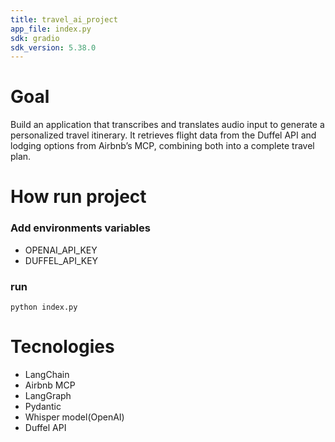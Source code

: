 ```yaml
---
title: travel_ai_project
app_file: index.py
sdk: gradio
sdk_version: 5.38.0
---
```

# Goal

Build an application that transcribes and translates audio input to generate a personalized travel itinerary.
It retrieves flight data from the Duffel API and lodging options from Airbnb’s MCP, combining both into a complete travel plan.

# How run project

### Add environments variables

- OPENAI_API_KEY
- DUFFEL_API_KEY

### run 
```
python index.py
```

# Tecnologies 

- LangChain
- Airbnb MCP
- LangGraph
- Pydantic
- Whisper model(OpenAI)
- Duffel API